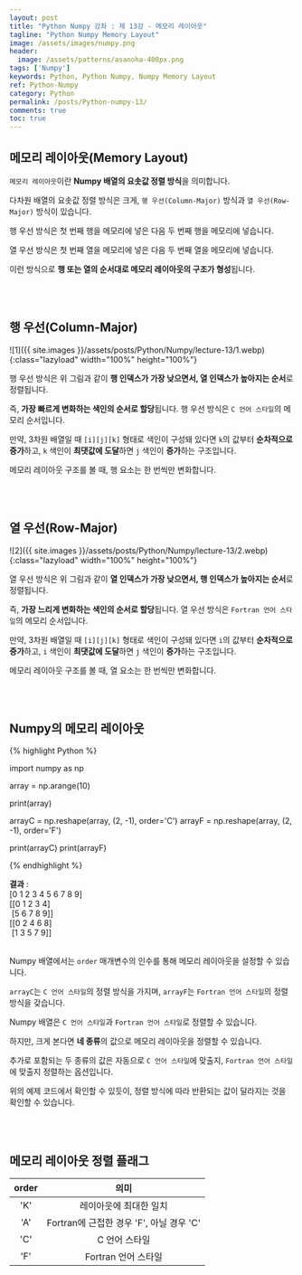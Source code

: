 ```yaml
---
layout: post
title: "Python Numpy 강좌 : 제 13강 - 메모리 레이아웃"
tagline: "Python Numpy Memory Layout"
image: /assets/images/numpy.png
header:
  image: /assets/patterns/asanoha-400px.png
tags: ['Numpy']
keywords: Python, Python Numpy, Numpy Memory Layout
ref: Python-Numpy
category: Python
permalink: /posts/Python-numpy-13/
comments: true
toc: true
---
```


## 메모리 레이아웃(Memory Layout)

`메모리 레이아웃`이란 **Numpy 배열의 요솟값 정렬 방식**을 의미합니다.

다차원 배열의 요솟값 정렬 방식은 크게, `행 우선(Column-Major)` 방식과 `열 우선(Row-Major)` 방식이 있습니다.

행 우선 방식은 첫 번째 행을 메모리에 넣은 다음 두 번째 행을 메모리에 넣습니다.

열 우선 방식은 첫 번째 열을 메모리에 넣은 다음 두 번째 열을 메모리에 넣습니다.

이런 방식으로 **행 또는 열의 순서대로 메모리 레이아웃의 구조가 형성**됩니다.

<br>
<br>

## 행 우선(Column-Major)

![1]({{ site.images }}/assets/posts/Python/Numpy/lecture-13/1.webp){:class="lazyload" width="100%" height="100%"}

행 우선 방식은 위 그림과 같이 **행 인덱스가 가장 낮으면서, 열 인덱스가 높아지는 순서**로 정렬됩니다.

즉, **가장 빠르게 변화하는 색인의 순서로 할당**됩니다. 행 우선 방식은 `C 언어 스타일`의 메모리 순서입니다.

만약, 3차원 배열일 때 `[i][j][k]` 형태로 색인이 구성돼 있다면 `k`의 값부터 **순차적으로 증가**하고, `k` 색인이 **최댓값에 도달**하면 `j` 색인이 **증가**하는 구조입니다. 

메모리 레이아웃 구조를 볼 때, 행 요소는 한 번씩만 변화합니다.

<br>
<br>

## 열 우선(Row-Major)

![2]({{ site.images }}/assets/posts/Python/Numpy/lecture-13/2.webp){:class="lazyload" width="100%" height="100%"}

열 우선 방식은 위 그림과 같이 **열 인덱스가 가장 낮으면서, 행 인덱스가 높아지는 순서**로 정렬됩니다.

즉, **가장 느리게 변화하는 색인의 순서로 할당**됩니다. 열 우선 방식은 `Fortran 언어 스타일`의 메모리 순서입니다.

만약, 3차원 배열일 때 `[i][j][k]` 형태로 색인이 구성돼 있다면 `i`의 값부터 **순차적으로 증가**하고, `i` 색인이 **최댓값에 도달**하면 `j` 색인이 **증가**하는 구조입니다. 

메모리 레이아웃 구조를 볼 때, 열 요소는 한 번씩만 변화합니다.

<br>
<br>

## Numpy의 메모리 레이아웃

{% highlight Python %}

import numpy as np

array = np.arange(10)

print(array)

arrayC = np.reshape(array, (2, -1), order='C')
arrayF = np.reshape(array, (2, -1), order='F')

print(arrayC)
print(arrayF)

{% endhighlight %}

**결과**
:    
[0 1 2 3 4 5 6 7 8 9]<br>
[[0 1 2 3 4]<br>
&nbsp;[5 6 7 8 9]]<br>
[[0 2 4 6 8]<br>
&nbsp;[1 3 5 7 9]]<br>
<br>

Numpy 배열에서는 `order` 매개변수의 인수를 통해 메모리 레이아웃을 설정할 수 있습니다.

`arrayC`는 `C 언어 스타일`의 정렬 방식을 가지며, `arrayF`는 `Fortran 언어 스타일`의 정렬 방식을 갖습니다.

Numpy 배열은 `C 언어 스타일`과 `Fortran 언어 스타일`로 정렬할 수 있습니다.

하지만, 크게 본다면 **네 종류**의 값으로 메모리 레이아웃을 정렬할 수 있습니다.

추가로 포함되는 두 종류의 값은 자동으로 `C 언어 스타일`에 맞출지, `Fortran 언어 스타일`에 맞출지 정렬하는 옵션입니다.

위의 예제 코드에서 확인할 수 있듯이, 정렬 방식에 따라 반환되는 값이 달라지는 것을 확인할 수 있습니다.

<br>
<br>

## 메모리 레이아웃 정렬 플래그

| order |                    의미                   |
|:-----:|:-----------------------------------------:|
|  'K'  |           레이아웃에 최대한 일치          |
|  'A'  | Fortran에 근접한 경우 'F', 아닐 경우 'C' |
|  'C'  |               C 언어 스타일               |
|  'F'  |            Fortran 언어 스타일            |
